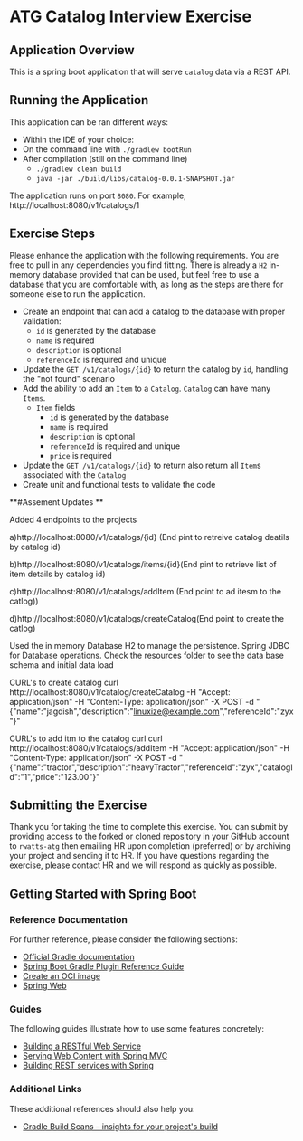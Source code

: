 # ATG Catalog Interview Exercise

## Application Overview
This is a spring boot application that will serve `catalog` data via a REST API.

## Running the Application
This application can be ran different ways:
* Within the IDE of your choice:
* On the command line with `./gradlew bootRun`
* After compilation (still on the command line)
  * `./gradlew clean build`
  * `java -jar ./build/libs/catalog-0.0.1-SNAPSHOT.jar`

The application runs on port `8080`.  For example, http://localhost:8080/v1/catalogs/1

## Exercise Steps
Please enhance the application with the following requirements. 
You are free to pull in any dependencies you find fitting. 
There is already a `H2` in-memory database provided that can be used, but feel free to use a database that you are comfortable with,
as long as the steps are there for someone else to run the application.
* Create an endpoint that can add a catalog to the database with proper validation:
  * `id` is generated by the database
  * `name` is required
  * `description` is optional
  * `referenceId` is required and unique
* Update the `GET /v1/catalogs/{id}` to return the catalog by `id`, handling the "not found" scenario
* Add the ability to add an `Item` to a `Catalog`. `Catalog` can have many `Items`.
  * `Item` fields
    * `id` is generated by the database
    * `name` is required
    * `description` is optional
    * `referenceId` is required and unique
    * `price` is required
* Update the `GET /v1/catalogs/{id}` to return also return all `Item`s associated with the `Catalog`
* Create unit and functional tests to validate the code


**#Assement Updates **

Added 4 endpoints to the projects

a)http://localhost:8080/v1/catalogs/{id} (End pint  to retreive catalog deatils by catalog id)

b)http://localhost:8080/v1/catalogs/items/{id}(End pint  to retrieve list of  item  details by catalog id)

c)http://localhost:8080/v1/catalogs/addItem (End point to ad itesm to the catlog))

d)http://localhost:8080/v1/catalogs/createCatalog(End point to create the catlog)

Used the in memory Database H2 to manage the persistence.
Spring JDBC for Database operations.
Check the resources folder to see the data base schema and initial data load

CURL's to create catalog 
curl  http://localhost:8080/v1/catalog/createCatalog -H "Accept: application/json" -H "Content-Type: application/json" -X POST -d "{\"name\":\"jagdish\",\"description\":\"linuxize@example.com\",\"referenceId\":\"zyx\"}"

CURL's to add itm to the catalog 
curl  curl  http://localhost:8080/v1/catalogs/addItem -H "Accept: application/json" -H "Content-Type: application/json" -X POST -d "{\"name\":\"tractor\",\"description\":\"heavyTractor\",\"referenceId\":\"zyx\",\"catalogId\":\"1\",\"price\":\"123.00\"}"



## Submitting the Exercise
Thank you for taking the time to complete this exercise. You can submit by providing access to the forked or 
cloned repository in your GitHub account to `rwatts-atg` then emailing HR upon completion (preferred) 
or by archiving your project and sending it to HR. If you have questions regarding the exercise, please contact
HR and we will respond as quickly as possible.

## Getting Started with Spring Boot

### Reference Documentation
For further reference, please consider the following sections:

* [Official Gradle documentation](https://docs.gradle.org)
* [Spring Boot Gradle Plugin Reference Guide](https://docs.spring.io/spring-boot/docs/2.4.2/gradle-plugin/reference/html/)
* [Create an OCI image](https://docs.spring.io/spring-boot/docs/2.4.2/gradle-plugin/reference/html/#build-image)
* [Spring Web](https://docs.spring.io/spring-boot/docs/2.4.2/reference/htmlsingle/#boot-features-developing-web-applications)

### Guides
The following guides illustrate how to use some features concretely:

* [Building a RESTful Web Service](https://spring.io/guides/gs/rest-service/)
* [Serving Web Content with Spring MVC](https://spring.io/guides/gs/serving-web-content/)
* [Building REST services with Spring](https://spring.io/guides/tutorials/bookmarks/)

### Additional Links
These additional references should also help you:

* [Gradle Build Scans – insights for your project's build](https://scans.gradle.com#gradle)

